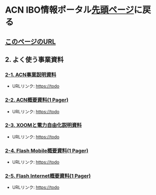 # ACN IBO情報ポータル[先頭ページ](https://faq.acn.jp.net)に戻る
## [このページのURL](https://todo)

## 2. よく使う事業資料

### [2-1. ACN事業説明資料](https://todo)
* URLリンク: [https://todo](https://todo)

### [2-2. ACN概要資料(1 Pager)](https://todo)
* URLリンク: [https://todo](https://todo)

### [2-3. XOOMと電力自由化説明資料](https://todo)
* URLリンク: [https://todo](https://todo)

### [2-4. Flash Mobile概要資料(1 Pager)](https://todo)
* URLリンク: [https://todo](https://todo)

### [2-5. Flash Internet概要資料(1 Pager)](https://todo)
* URLリンク: [https://todo](https://todo)
